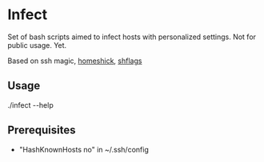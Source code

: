 # Infect

Set of bash scripts aimed to infect hosts with personalized settings.
Not for public usage. Yet.

Based on ssh magic,  [homeshick][1], [shflags][2]

## Usage
./infect --help

## Prerequisites

* "HashKnownHosts no" in ~/.ssh/config

[1]: https://github.com/andsens/homeshick
[2]: https://code.google.com/p/shflags/
